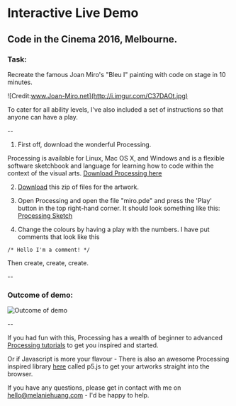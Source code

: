 # Interactive Live Demo 
## Code in the Cinema 2016, Melbourne.

### Task: 
Recreate the famous Joan Miro's "Bleu I" painting with code on stage in 10 minutes.

![Credit:www.Joan-Miro.net](http://i.imgur.com/C37DAOt.jpg)

To cater for all ability levels, I've also included a set of instructions so that anyone can have a play.

--

1. First off, download the wonderful Processing. 

Processing is available for Linux, Mac OS X, and Windows and is a flexible software sketchbook and language for learning how to code within the context of the visual arts. [Download Processing here](https://processing.org/download/?processing)

2. [Download](https://github.com/melaniehuang/Miro/archive/master.zip) this zip of files for the artwork.

3. Open Processing and open the file "miro.pde" and press the 'Play' button in the top right-hand corner. It should look something like this:
[Processing Sketch](http://i.imgur.com/Kl9A2eq.png)

4. Change the colours by having a play with the numbers. I have put comments that look like this 

` /* Hello I'm a comment! */ `

Then create, create, create.

--

### Outcome of demo: 
![Outcome of demo](http://i.imgur.com/jo9uCpy.jpg)

--

If you had fun with this, Processing has a wealth of beginner to advanced [Processing tutorials](https://processing.org/tutorials/) to get you inspired and started.

Or if Javascript is more your flavour - There is also an awesome Processing inspired library [here](http://p5js.org/) called p5.js to get your artworks straight into the browser. 

If you have any questions, please get in contact with me on hello@melaniehuang.com - I'd be happy to help.